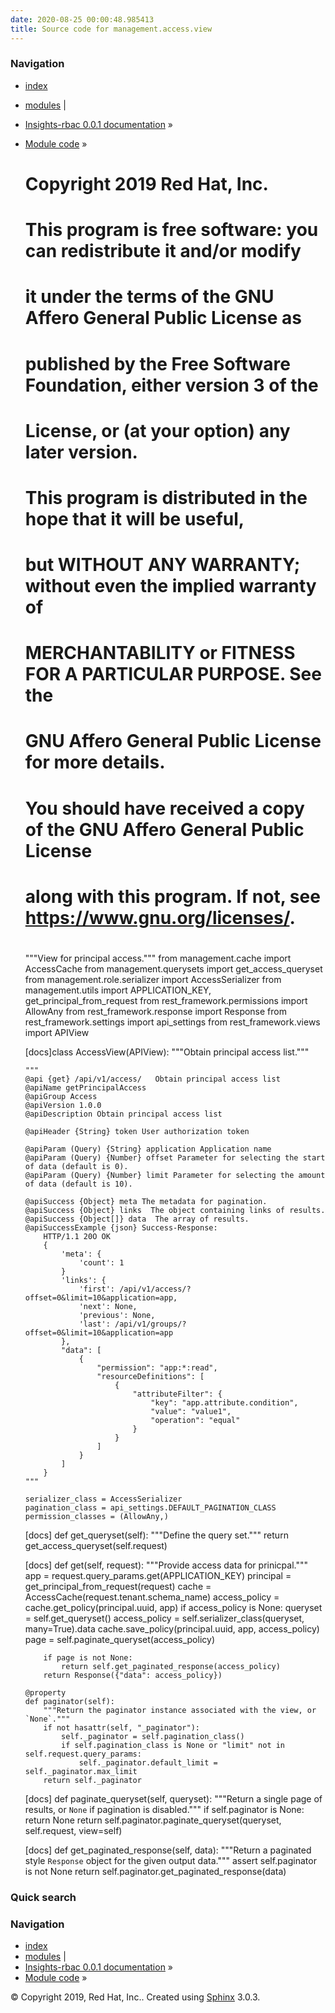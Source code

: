 ```yaml
---
date: 2020-08-25 00:00:48.985413
title: Source code for management.access.view
---
```

### Navigation

  - [index](../../../../genindex/ "General Index")
  - [modules](../../../../py-modindex/ "Python Module Index") |
  - [Insights-rbac 0.0.1 documentation](../../../../index/) »
  - [Module code](../../../index/) »


    #
    # Copyright 2019 Red Hat, Inc.
    #
    # This program is free software: you can redistribute it and/or modify
    # it under the terms of the GNU Affero General Public License as
    # published by the Free Software Foundation, either version 3 of the
    # License, or (at your option) any later version.
    #
    # This program is distributed in the hope that it will be useful,
    # but WITHOUT ANY WARRANTY; without even the implied warranty of
    # MERCHANTABILITY or FITNESS FOR A PARTICULAR PURPOSE.  See the
    # GNU Affero General Public License for more details.
    #
    # You should have received a copy of the GNU Affero General Public License
    # along with this program.  If not, see <https://www.gnu.org/licenses/>.
    #
    
    """View for principal access."""
    from management.cache import AccessCache
    from management.querysets import get_access_queryset
    from management.role.serializer import AccessSerializer
    from management.utils import APPLICATION_KEY, get_principal_from_request
    from rest_framework.permissions import AllowAny
    from rest_framework.response import Response
    from rest_framework.settings import api_settings
    from rest_framework.views import APIView
    
    
    [docs]class AccessView(APIView):
        """Obtain principal access list."""
    
        """
        @api {get} /api/v1/access/   Obtain principal access list
        @apiName getPrincipalAccess
        @apiGroup Access
        @apiVersion 1.0.0
        @apiDescription Obtain principal access list
    
        @apiHeader {String} token User authorization token
    
        @apiParam (Query) {String} application Application name
        @apiParam (Query) {Number} offset Parameter for selecting the start of data (default is 0).
        @apiParam (Query) {Number} limit Parameter for selecting the amount of data (default is 10).
    
        @apiSuccess {Object} meta The metadata for pagination.
        @apiSuccess {Object} links  The object containing links of results.
        @apiSuccess {Object[]} data  The array of results.
        @apiSuccessExample {json} Success-Response:
            HTTP/1.1 20O OK
            {
                'meta': {
                    'count': 1
                }
                'links': {
                    'first': /api/v1/access/?offset=0&limit=10&application=app,
                    'next': None,
                    'previous': None,
                    'last': /api/v1/groups/?offset=0&limit=10&application=app
                },
                "data": [
                    {
                        "permission": "app:*:read",
                        "resourceDefinitions": [
                            {
                                "attributeFilter": {
                                    "key": "app.attribute.condition",
                                    "value": "value1",
                                    "operation": "equal"
                                }
                            }
                        ]
                    }
                ]
            }
        """
    
        serializer_class = AccessSerializer
        pagination_class = api_settings.DEFAULT_PAGINATION_CLASS
        permission_classes = (AllowAny,)
    
    [docs]    def get_queryset(self):
            """Define the query set."""
            return get_access_queryset(self.request)
    
    [docs]    def get(self, request):
            """Provide access data for prinicpal."""
            app = request.query_params.get(APPLICATION_KEY)
            principal = get_principal_from_request(request)
            cache = AccessCache(request.tenant.schema_name)
            access_policy = cache.get_policy(principal.uuid, app)
            if access_policy is None:
                queryset = self.get_queryset()
                access_policy = self.serializer_class(queryset, many=True).data
                cache.save_policy(principal.uuid, app, access_policy)
            page = self.paginate_queryset(access_policy)
    
            if page is not None:
                return self.get_paginated_response(access_policy)
            return Response({"data": access_policy})
    
        @property
        def paginator(self):
            """Return the paginator instance associated with the view, or `None`."""
            if not hasattr(self, "_paginator"):
                self._paginator = self.pagination_class()
                if self.pagination_class is None or "limit" not in self.request.query_params:
                    self._paginator.default_limit = self._paginator.max_limit
            return self._paginator
    
    [docs]    def paginate_queryset(self, queryset):
            """Return a single page of results, or `None` if pagination is disabled."""
            if self.paginator is None:
                return None
            return self.paginator.paginate_queryset(queryset, self.request, view=self)
    
    [docs]    def get_paginated_response(self, data):
            """Return a paginated style `Response` object for the given output data."""
            assert self.paginator is not None
            return self.paginator.get_paginated_response(data)

### Quick search

### Navigation

  - [index](../../../../genindex/ "General Index")
  - [modules](../../../../py-modindex/ "Python Module Index") |
  - [Insights-rbac 0.0.1 documentation](../../../../index/) »
  - [Module code](../../../index/) »

© Copyright 2019, Red Hat, Inc.. Created using
[Sphinx](http://sphinx-doc.org/) 3.0.3.